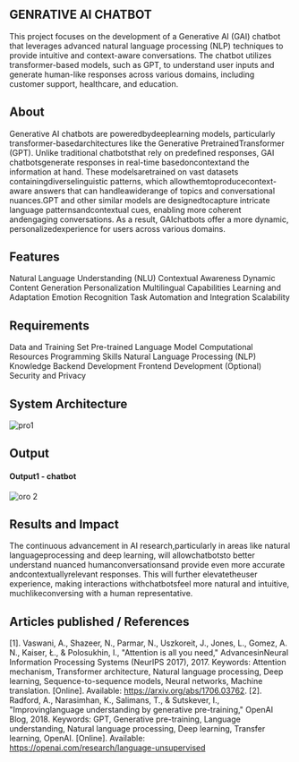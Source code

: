 ## GENRATIVE AI CHATBOT
This project focuses on the development of a Generative AI (GAI) chatbot that leverages advanced natural language processing (NLP) techniques to provide intuitive and context-aware conversations. The chatbot utilizes transformer-based models, such as GPT, to understand user inputs and generate human-like responses across various domains, including customer support, healthcare, and education.

## About
Generative AI chatbots are poweredbydeeplearning models, particularly transformer-basedarchitectures like the Generative PretrainedTransformer (GPT). Unlike traditional chatbotsthat rely on predefined responses, GAI chatbotsgenerate responses in real-time basedoncontextand the information at hand. These modelsaretrained on vast datasets containingdiverselinguistic patterns, which allowthemtoproducecontext-aware answers that can handleawiderange of topics and conversational nuances.GPT and other similar models are designedtocapture intricate language patternsandcontextual cues, enabling more coherent andengaging conversations. As a result, GAIchatbots offer a more dynamic, personalizedexperience for users across various domains.

## Features
Natural Language Understanding (NLU)
Contextual Awareness
Dynamic Content Generation
Personalization
Multilingual Capabilities
Learning and Adaptation
Emotion Recognition
Task Automation and Integration
Scalability

## Requirements
Data and Training Set
Pre-trained Language Model
Computational Resources
Programming Skills
Natural Language Processing (NLP) Knowledge
Backend Development
Frontend Development (Optional)
Security and Privacy

## System Architecture
![pro1](https://github.com/user-attachments/assets/7c608ac3-4142-48cc-866a-b495c4121ab5)

## Output

<!--Embed the Output picture at respective places as shown below as shown below-->
#### Output1 - chatbot

![oro 2](https://github.com/user-attachments/assets/138a5fe3-d255-4134-bb47-e9082ce3c3dc)



## Results and Impact
The continuous advancement in AI research,particularly in areas like natural languageprocessing and deep learning, will allowchatbotsto better understand nuanced humanconversationsand provide even more accurate andcontextuallyrelevant responses. This will further elevatetheuser experience, making interactions withchatbotsfeel more natural and intuitive, muchlikeconversing with a human representative.

## Articles published / References
[1]. Vaswani, A., Shazeer, N., Parmar, N., Uszkoreit, J., Jones, L., Gomez, A. N., Kaiser, Ł., & Polosukhin, I., "Attention is all you need," AdvancesinNeural Information Processing Systems (NeurIPS 2017), 2017. Keywords: Attention mechanism, Transformer architecture, Natural
language processing, Deep learning, Sequence-to-sequence models, Neural networks, Machine translation. [Online]. Available: https://arxiv.org/abs/1706.03762. [2]. Radford, A., Narasimhan, K., Salimans, T., & Sutskever, I., "Improvinglanguage understanding by generative pre-training," OpenAI Blog, 2018. Keywords: GPT, Generative pre-training, Language understanding, Natural
language processing, Deep learning, Transfer learning, OpenAI. [Online]. Available: https://openai.com/research/language-unsupervised



